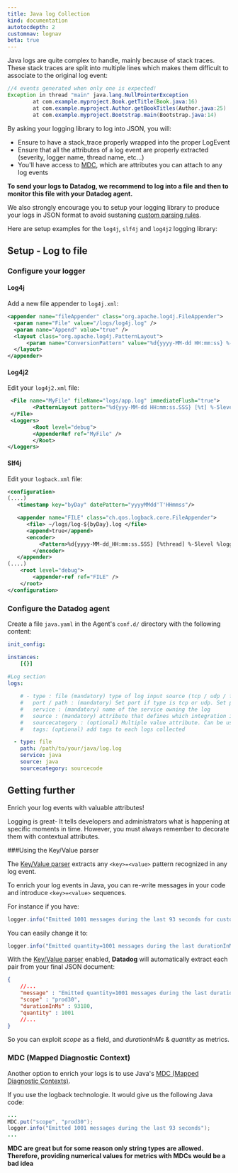 ```yaml
---
title: Java log Collection
kind: documentation
autotocdepth: 2
customnav: lognav
beta: true
---
```


Java logs are quite complex to handle, mainly because of stack traces. These stack traces are split into multiple lines which makes them difficult to associate to the original log event:

```java
//4 events generated when only one is expected!
Exception in thread "main" java.lang.NullPointerException
        at com.example.myproject.Book.getTitle(Book.java:16)
        at com.example.myproject.Author.getBookTitles(Author.java:25)
        at com.example.myproject.Bootstrap.main(Bootstrap.java:14)
```


By asking your logging library to log into JSON, you will:

* Ensure to have a stack_trace properly wrapped into the proper LogEvent
* Ensure that all the attributes of a log event are properly extracted (severity, logger name, thread name, etc...)
* You'll have access to [MDC](http://logback.qos.ch/manual/mdc.html), which are attributes you can attach to any log events

**To send your logs to Datadog, we recommend to log into a file and then to monitor this file with your Datadog agent.**

We also strongly encourage you to setup your logging library to produce your logs in JSON format to avoid sustaning [custom parsing rules](/logs/parsing).

Here are setup examples for the `log4j`, `slf4j` and `log4j2` logging library:

## Setup - Log to file
### Configure your logger
#### Log4j

Add a new file appender to `log4j.xml`:

```xml
<appender name="fileAppender" class="org.apache.log4j.FileAppender">
  <param name="File" value="/logs/log4j.log" />
  <param name="Append" value="true" />
  <layout class="org.apache.log4j.PatternLayout">
      <param name="ConversionPattern" value="%d{yyyy-MM-dd HH:mm:ss} %-5p %c{1}:%L - %m%n" />
  </layout>
</appender>
```


#### Log4j2
Edit your `log4j2.xml` file:
```xml
 <File name="MyFile" fileName="logs/app.log" immediateFlush="true">
        <PatternLayout pattern="%d{yyy-MM-dd HH:mm:ss.SSS} [%t] %-5level %logger{36} - %msg%n"/>
 </File>
 <Loggers>
        <Root level="debug">
        <AppenderRef ref="MyFile" />
        </Root>
</Loggers>
```

#### Slf4j
Edit your `logback.xml` file:

```xml
<configuration>
(....)
   <timestamp key="byDay" datePattern="yyyyMMdd'T'HHmmss"/>

   <appender name="FILE" class="ch.qos.logback.core.FileAppender">
      <file> ~/logs/log-${byDay}.log </file>
      <append>true</append>
      <encoder>
          <Pattern>%d{yyyy-MM-dd_HH:mm:ss.SSS} [%thread] %-5level %logger{36} - %msg%n</Pattern>
        </encoder>
   </appender>
(....)
    <root level="debug">
        <appender-ref ref="FILE" />
    </root>
</configuration>
```

### Configure the Datadog agent

Create a file `java.yaml` in the Agent's `conf.d/` directory with the following content:

```yaml
init_config:

instances:
    [{}]
    
#Log section
logs:

    # - type : file (mandatory) type of log input source (tcp / udp / file)
    #   port / path : (mandatory) Set port if type is tcp or udp. Set path if type is file
    #   service : (mandatory) name of the service owning the log
    #   source : (mandatory) attribute that defines which integration is sending the logs
    #   sourcecategory : (optional) Multiple value attribute. Can be used to refine the source attribtue
    #   tags: (optional) add tags to each logs collected

  - type: file
    path: /path/to/your/java/log.log
    service: java
    source: java
    sourcecategory: sourcecode
```

## Getting further
Enrich your log events with valuable attributes!

Logging is great- It tells developers and administrators what is happening at specific moments in time. However, you must always remember to decorate them with contextual attributes.

###Using the Key/Value parser

The [Key/Value parser](/logs/parsing/#key-value) extracts any `<key>=<value>` pattern recognized in any log event.

To enrich your log events in Java, you can re-write messages in your code and introduce `<key>=<value>` sequences.

For instance if you have:

```java
logger.info("Emitted 1001 messages during the last 93 seconds for customer scope prod30");
```

You can easily change it to:

```java
logger.info("Emitted quantity=1001 messages during the last durationInMs=93180 ms for customer scope=prod30");
```

With the [Key/Value parser](/logs/parsing/#key-value) enabled, **Datadog** will automatically extract each pair from your final JSON document:

```json
{
    //...
    "message" : "Emitted quantity=1001 messages during the last durationInMs=93180 ms for customer scope=prod30",
    "scope" : "prod30",
    "durationInMs" : 93180,
    "quantity" : 1001
    //...
}
```

So you can exploit *scope* as a field, and *durationInMs* & *quantity* as metrics.

### MDC (Mapped Diagnostic Context)

Another option to enrich your logs is to use Java's [MDC (Mapped Diagnostic Contexts)](http://logback.qos.ch/manual/mdc.html).

If you use the logback technologie. It would give us the following Java code:

```java
...
MDC.put("scope", "prod30");
logger.info("Emitted 1001 messages during the last 93 seconds");
...
```

**MDC are great but for some reason only string types are allowed. Therefore, providing numerical values for metrics with MDCs would be a bad idea**
